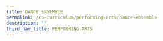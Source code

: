 ```yaml
---
title: DANCE ENSEMBLE
permalink: /co-curriculum/performing-arts/dance-ensemble
description: ""
third_nav_title: PERFORMING ARTS
---
```


